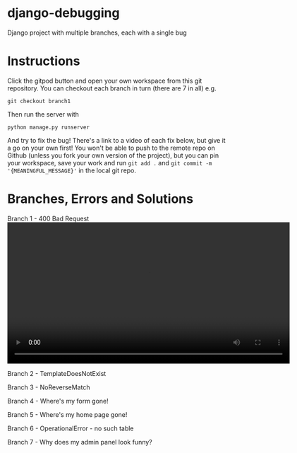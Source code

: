# django-debugging
Django project with multiple branches, each with a single bug

# Instructions

Click the gitpod button and open your own workspace from this git repository. You can checkout each
branch in turn (there are 7 in all) e.g. 

`git checkout branch1`

Then run the server with 

`python manage.py runserver`

And try to fix the bug! There's a link to a video of each fix below, but give it a go on your own first! You won't be able to push to the remote repo on Github (unless you fork your own version of the project), but you can pin your workspace, save your work and run `git add .` and `git commit -m '{MEANINGFUL_MESSAGE}'` in the local git repo.

# Branches, Errors and Solutions
Branch 1 - 400 Bad Request
<video src="static/docs/django_errors_400_Bad_Request.mkv" controls width="640"></video>

Branch 2 - TemplateDoesNotExist

Branch 3 - NoReverseMatch

Branch 4 - Where's my form gone!

Branch 5 - Where's my home page gone!

Branch 6 - OperationalError - no such table

Branch 7 - Why does my admin panel look funny?


